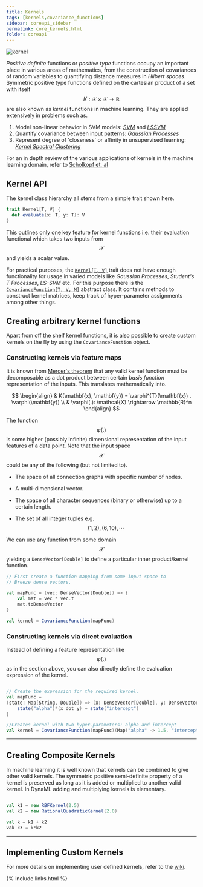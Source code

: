 ```yaml
---
title: Kernels
tags: [kernels,covariance_functions]
sidebar: coreapi_sidebar
permalink: core_kernels.html
folder: coreapi
---
```



![kernel]({{site.baseurl}}/images/kernel.png)


_Positive definite_ functions or _positive type_ functions occupy an important place in various areas of mathematics, from the construction of covariances of random variables to quantifying distance measures in _Hilbert spaces_. Symmetric positive type functions defined on the cartesian product of a set with itself $$K: \mathcal{X} \times \mathcal{X} \rightarrow \mathbb{R}$$ are also known as _kernel_ functions in machine learning. They are applied extensively in problems such as.

1. Model non-linear behavior in SVM models: [_SVM_](https://en.wikipedia.org/wiki/Support_vector_machine) and [_LSSVM_](http://www.worldscientific.com/worldscibooks/10.1142/5089)
2. Quantify covariance between input patterns: [_Gaussian Processes_](http://www.gaussianprocess.org/gpml/)
3. Represent degree of 'closeness' or affinity in unsupervised learning: [_Kernel Spectral Clustering_](http://arxiv.org/pdf/1505.00477.pdf)

For an in depth review of the various applications of kernels in the machine learning domain, refer to [Scholkopf et. al](http://www.kernel-machines.org/publications/pdfs/0701907.pdf)

## Kernel API

The kernel class hierarchy all stems from a simple trait shown here.

```scala
trait Kernel[T, V] {
  def evaluate(x: T, y: T): V
}
```

This outlines only one key feature for kernel functions i.e. their evaluation functional which takes two inputs from $$\mathcal{X}$$ and yields a scalar value.

For practical purposes, the [```Kernel[T, V]```]({{site.baseurl}}/api_docs/dynaml-core/index.html#io.github.mandar2812.dynaml.kernels.CovarianceFunction) trait does not have enough functionality for usage in varied models like _Gaussian Processes_, _Student's T Processes_, _LS-SVM_ etc. For this purpose there is the [```CovarianceFunction[T, V, M]```]({{site.baseurl}}/api_docs/dynaml-core/index.html#io.github.mandar2812.dynaml.kernels.CovarianceFunction) abstract class. It contains methods to construct kernel matrices, keep track of hyper-parameter assignments among other things.

## Creating arbitrary kernel functions

Apart from off the shelf kernel functions, it is also possible to create custom kernels on the fly by using the ```CovarianceFunction``` object.

### Constructing kernels via feature maps

It is known from [Mercer's theorem](https://en.wikipedia.org/wiki/Mercer%27s_theorem) that any valid kernel function must be decomposable as a dot product between certain _basis function_ representation of the inputs. This translates mathematically into.

$$
\begin{align}
	& K(\mathbf{x}, \mathbf{y}) = \varphi^{T}(\mathbf{x}) . \varphi(\mathbf{y}) \\
	& \varphi(.): \mathcal{X} \rightarrow \mathbb{R}^n
\end{align}
$$

The function $$\varphi(.)$$ is some higher (possibly infinite) dimensional representation of the input features of a data point. Note that the input space $$\mathcal{X}$$ could be any of the following (but not limited to).

* The space of all connection graphs with specific number of nodes.

* A multi-dimensional vector.

* The space of all character sequences (binary or otherwise) up to a certain length.

* The set of all integer tuples e.g. $$(1,2), (6,10), \cdots$$

 We can use any function from some domain $$\mathcal{X}$$ yielding a ```DenseVector[Double]``` to define a particular inner product/kernel function.

```scala
// First create a function mapping from some input space to
// Breeze dense vectors.

val mapFunc = (vec: DenseVector[Double]) => {
	val mat = vec * vec.t
	mat.toDenseVector
}

val kernel = CovarianceFunction(mapFunc)

```

### Constructing kernels via direct evaluation

Instead of defining a feature representation like $$\varphi(.)$$ as in the section above, you can also directly define the evaluation expression of the kernel.

```scala

// Create the expression for the required kernel.
val mapFunc =
(state: Map[String, Double]) => (x: DenseVector[Double], y: DenseVector[Double]) => {
	state("alpha")*(x dot y) + state("intercept")
}

//Creates kernel with two hyper-parameters: alpha and intercept
val kernel = CovarianceFunction(mapFunc)(Map("alpha" -> 1.5, "intercept" -> 0.01))

```


-----

## Creating Composite Kernels

In machine learning it is well known that kernels can be combined to give other valid kernels. The symmetric positive semi-definite property of a kernel is preserved as long as it is added or multiplied to another valid kernel. In DynaML adding and multiplying kernels is elementary.


```scala

val k1 = new RBFKernel(2.5)
val k2 = new RationalQuadraticKernel(2.0)

val k = k1 + k2
vak k3 = k*k2
```

-----

## Implementing Custom Kernels

For more details on implementing user defined kernels, refer to the [wiki](https://github.com/mandar2812/DynaML/wiki/Kernels).

{% include links.html %}
